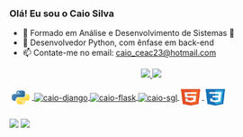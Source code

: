 ### Olá! Eu sou o Caio Silva

- 🔭 Formado em Análise e Desenvolvimento de Sistemas 🚀
- 🌱 Desenvolvedor Python, com ênfase em back-end
- 📫 Contate-me no email: caio_ceac23@hotmail.com

<div align="center">
  <a href="https://github.com/caiosilva23">
  <img height="140em" src="https://github-readme-stats.vercel.app/api?username=CaioSilva23&show_icons=true&theme=github_dark&include_all_commits=true&count_private=true"/>
    
  <img height="140em" src="https://github-readme-stats.vercel.app/api/top-langs/?username=CaioSilva23&layout=compact&langs_count=7&theme=github_dark "/>
</div>
  
  <div style="display: inline_block"><br>
  <img align="center" alt="caio-py" height="30" width="40" src="https://raw.githubusercontent.com/devicons/devicon/master/icons/python/python-original.svg">
  <img align="center" alt="caio-django" height="30" width="40" src="https://cdn.jsdelivr.net/gh/devicons/devicon/icons/django/django-plain.svg">
  <img align="center" alt="caio-flask" height="30" width="40" src="https://cdn.jsdelivr.net/gh/devicons/devicon/icons/flask/flask-original.svg">
  <img align="center" alt="caio-sgl" height="30" width="40" src="https://cdn.jsdelivr.net/gh/devicons/devicon/icons/mysql/mysql-original-wordmark.svg">
  <img align="center" alt="Rafa-HTML" height="30" width="40" src="https://raw.githubusercontent.com/devicons/devicon/master/icons/html5/html5-original.svg">
  <img align="center" alt="Rafa-CSS" height="30" width="40" src="https://raw.githubusercontent.com/devicons/devicon/master/icons/css3/css3-original.svg">
</div>
  
###
  
<div> 
  <a href="https://www.instagram.com/caiocslv/" target="_blank"><img src="https://img.shields.io/badge/-Instagram-%23E4405F?style=for-the-badge&logo=instagram&logoColor=white" target="_blank"></a>
  <a href="https://www.linkedin.com/in/caiosilva23/
" target="_blank"><img src="https://img.shields.io/badge/-LinkedIn-%230077B5?style=for-the-badge&logo=linkedin&logoColor=white" target="_blank"></a> 
</div>
